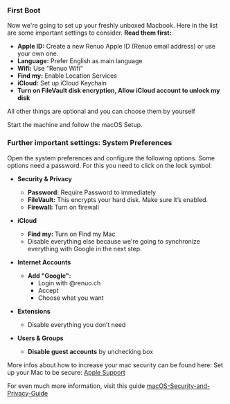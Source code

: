 ### First Boot

Now we're going to set up your freshly unboxed Macbook. Here in the list are some important settings to consider. **Read them first:**

- **Apple ID:** Create a new Renuo Apple ID (Renuo email address) or use your own one.
- **Language:** Prefer English as main language
- **Wifi:** Use "Renuo Wifi"
- **Find my:** Enable Location Services
- **iCloud:** Set up iCloud Keychain
- **Turn on FileVault disk encryption, Allow iCloud account to unlock my disk**

All other things are optional and you can choose them by yourself

Start the machine and follow the macOS Setup.

### Further important settings: System Preferences

Open the system preferences and configure the following options. Some options need a password. For this you need to click on the lock symbol:

- **Security & Privacy**
  - **Password:** Require Password to immediately
  - **FileVault:** This encrypts your hard disk. Make sure it’s enabled.
  - **Firewall:** Turn on firewall

- **iCloud**
  - **Find my:** Turn on Find my Mac
  - Disable everything else because we're going to synchronize everything with Google in the next step.

- **Internet Accounts**
  - **Add "Google":**
    - Login with @renuo.ch
    - Accept
    - Choose what you want
- **Extensions**
  - Disable everything you don’t need
- **Users & Groups**
  - **Disable guest accounts** by unchecking box

More infos about how to increase your mac security can be found here: Set up your Mac to be secure:
[Apple Support](https://support.apple.com/guide/mac-help/set-up-your-mac-to-be-secure-flvlt003/mac)

For even much more information, visit this guide [macOS-Security-and-Privacy-Guide](https://github.com/drduh/macOS-Security-and-Privacy-Guide)
